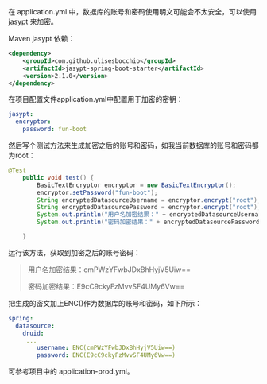 在 application.yml 中，数据库的账号和密码使用明文可能会不太安全，可以使用 jasypt 来加密。

Maven jasypt 依赖：

```xml
<dependency>
    <groupId>com.github.ulisesbocchio</groupId>
    <artifactId>jasypt-spring-boot-starter</artifactId>
    <version>2.1.0</version>
</dependency>
```

在项目配置文件application.yml中配置用于加密的密钥：

```yaml
jasypt:
  encryptor:
    password: fun-boot
```

然后写个测试方法来生成加密之后的账号和密码，如我当前数据库的账号和密码都为root：

```java
@Test
    public void test() {
        BasicTextEncryptor encryptor = new BasicTextEncryptor();
        encryptor.setPassword("fun-boot");
        String encryptedDatasourceUsername = encryptor.encrypt("root");
        String encryptedDatasourcePassword = encryptor.encrypt("root");
        System.out.println("用户名加密结果：" + encryptedDatasourceUsername);
        System.out.println("密码加密结果：" + encryptedDatasourcePassword);

    }
```

运行该方法，获取到加密之后的账号密码：

> 用户名加密结果：cmPWzYFwbJDxBhHyjV5Uiw==
> 
> 
> 密码加密结果：E9cC9ckyFzMvvSF4UMy6Vw==

把生成的密文加上ENC()作为数据库的账号和密码，如下所示：

```yaml
spring:
  datasource: 
    druid:
     ...
        username: ENC(cmPWzYFwbJDxBhHyjV5Uiw==)
        password: ENC(E9cC9ckyFzMvvSF4UMy6Vw==)
```

可参考项目中的 application-prod.yml。

